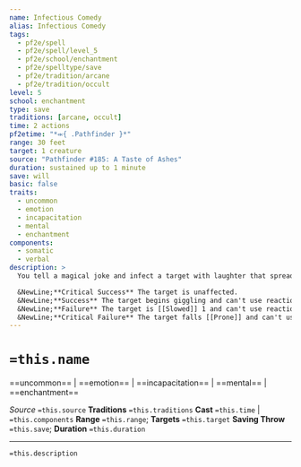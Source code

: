```yaml
---
name: Infectious Comedy
alias: Infectious Comedy
tags:
  - pf2e/spell
  - pf2e/spell/level_5
  - pf2e/school/enchantment
  - pf2e/spelltype/save
  - pf2e/tradition/arcane
  - pf2e/tradition/occult
level: 5
school: enchantment
type: save
traditions: [arcane, occult]
time: 2 actions
pf2etime: "*⬺{ .Pathfinder }*"
range: 30 feet
target: 1 creature
source: "Pathfinder #185: A Taste of Ashes"
duration: sustained up to 1 minute
save: will
basic: false
traits:
  - uncommon
  - emotion
  - incapacitation
  - mental
  - enchantment
components:
  - somatic
  - verbal
description: >
  You tell a magical joke and infect a target with laughter that spreads to those nearby. The first time you Sustain the Spell each round, you can target another creature you can see that is within 30 feet of an affected target. The new target need not be able to see or hear the affected target, as the humor spreads magically. You can't target the same creature more than once with this spell.

  &NewLine;**Critical Success** The target is unaffected.
  &NewLine;**Success** The target begins giggling and can't use reactions.
  &NewLine;**Failure** The target is [[Slowed]] 1 and can't use reactions.
  &NewLine;**Critical Failure** The target falls [[Prone]] and can't use actions or reactions for 1 round. It then suffers the failure effect.
---
```

# `=this.name`
==uncommon== | ==emotion== | ==incapacitation== | ==mental== | ==enchantment==

*Source* `=this.source`
**Traditions** `=this.traditions`
**Cast** `=this.time` | `=this.components`
**Range** `=this.range`; **Targets** `=this.target`
**Saving Throw** `=this.save`; **Duration** `=this.duration`

***
`=this.description`